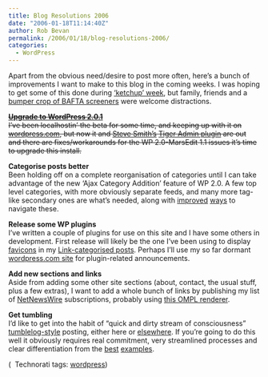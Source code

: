```yaml
---
title: Blog Resolutions 2006
date: "2006-01-18T11:14:40Z"
author: Rob Bevan
permalink: /2006/01/18/blog-resolutions-2006/
categories:
  - WordPress
---
```

Apart from the obvious need/desire to post more often, here&#8217;s a bunch of improvements I want to make to this blog in the coming weeks. I was hoping to get some of this done during [&#8216;ketchup&#8217; week][1], but family, friends and a [bumper crop of BAFTA screeners][2] were welcome distractions.

<strike>**[Upgrade to WordPress 2.0.1][3]**  
I&#8217;ve been localhostin&#8217; the beta for some time, and keeping up with it on [wordpress.com][4], but now it and [Steve Smith&#8217;s][5] [Tiger Admin plugin][6] are out and there are fixes/workarounds for the WP 2.0-MarsEdit 1.1 issues it&#8217;s time to upgrade this install.</strike>

**Categorise posts better**  
Been holding off on a complete reorganisation of categories until I can take advantage of the new &#8216;Ajax Category Addition&#8217; feature of WP 2.0. A few top level categories, with more obviously separate feeds, and many more tag-like secondary ones are what&#8217;s needed, along with [improved][7] [ways][8] to navigate these.

**Release some WP plugins**  
I&#8217;ve written a couple of plugins for use on this site and I have some others in development. First release will likely be the one I&#8217;ve been using to display [favicons][9] in my [Link-categorised posts][10]. Perhaps I&#8217;ll use my so far dormant [wordpress.com site][11] for plugin-related announcements.

**Add new sections and links**  
Aside from adding some other site sections (about, contact, the usual stuff, plus a few extras), I want to add a whole bunch of links by publishing my list of [NetNewsWire][12] subscriptions, probably using [this OMPL renderer][13].

**Get tumbling**  
I&#8217;d like to get into the habit of &#8220;quick and dirty stream of consciousness&#8221; [tumblelog-style][14] posting, either here or [elsewhere][15]. If you&#8217;re going to do this well it obviously requires real commitment, very streamlined processes and clear differentiation from the [best][16] [examples][17].

<p class="technorati-tags">
  (<img style="float: none; padding: 2px 2px 0 2px;"  src="http://robbevan.com/blog/wp-content/themes/robbevan/images/technorati-small.gif" alt="" /> Technorati tags: <a href="http://technorati.com/tag/wordpress" rel="tag">wordpress</a>)
</p>

 [1]: http://www.ketchupweek.com/
 [2]: http://www.variety.com/ac2006_article/VR1117935157?nav=bafta
 [3]: http://wordpress.org/download/
 [4]: http://wordpress.com/
 [5]: http://orderedlist.com/
 [6]: http://orderedlist.com/wordpress-plugins/wp-tiger-administration/
 [7]: http://www.neato.co.nz/ultimate-tag-warrior/
 [8]: http://www.hitormiss.org/projects/weighted-categories/
 [9]: http://en.wikipedia.org/wiki/Favicon
 [10]: http://robbevan.com/blog/category/links/
 [11]: http://robbevan.wordpress.com
 [12]: http://ranchero.com/netnewswire/
 [13]: http://www.yabfog.com/wp/opml-renderer/
 [14]: http://www.kottke.org/05/10/tumblelogs
 [15]: http://tumble.robbevan.net/
 [16]: http://chneukirchen.org/anarchaia
 [17]: http://project.ioni.st/
